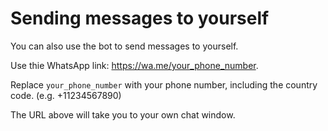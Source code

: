 # Sending messages to yourself

You can also use the bot to send messages to yourself.

Use thie WhatsApp link: https://wa.me/your_phone_number.

Replace `your_phone_number` with your phone number, including the country code. (e.g. +11234567890)

The URL above will take you to your own chat window.